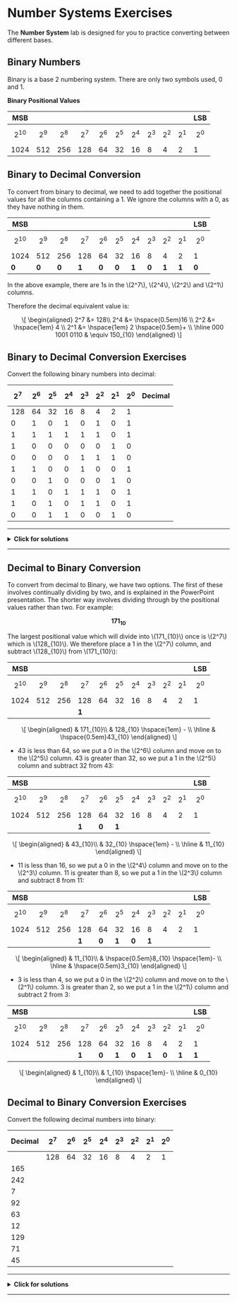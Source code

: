 # Number Systems Exercises

The **Number System** lab is designed for you to practice converting between different bases.

## Binary Numbers

Binary is a base 2 numbering system. There are only two symbols used, 0 and 1.

**Binary Positional Values**

|     MSB |         |         |          |          |         |          |         |         |         |     LSB|
|---------|---------|---------|----------|----------|---------|----------|---------|---------|---------|--------|
|$$2^{10}$$ | $$2^{9}$$ | $$2^{8}$$ |  $$2^{7}$$ |  $$2^{6}$$ | $$2^{5}$$ | $$2^{4}$$  | $$2^{3}$$ | $$2^{2}$$ | $$2^{1}$$ | $$2^{0}$$|
|  1024   |   512   |   256   |    128  |    64   |   32   |   16   |    8    |   4    |   2   |   1  | 

## Binary to Decimal Conversion 

To convert from binary to decimal, we need to add together the positional values for all the columns containing a 1. We ignore the columns with a 0, as they have nothing in them.

|     MSB |         |         |          |          |         |          |         |         |         |     LSB|
|---------|---------|---------|----------|----------|---------|----------|---------|---------|---------|--------|
|$$2^{10}$$ | $$2^{9}$$ | $$2^{8}$$ |  $$2^{7}$$ |  $$2^{6}$$ | $$2^{5}$$ | $$2^{4}$$  | $$2^{3}$$ | $$2^{2}$$ | $$2^{1}$$ | $$2^{0}$$|
|  1024   |   512   |   256   |    128  |    64   |   32   |   16   |    8    |   4    |   2   |   1  | 
| **0**   |  **0**  |  **0**  |  **1**  |  **0**  |  **0** |  **1** |  **0**  |  **1** | **1** | **0**|

In the above example, there are 1s in the \\(2^7\\), \\(2^4\\), \\(2^2\\) and \\(2^1\\) columns.

Therefore the decimal equivalent value is:

<p>
   <span class="math display">
      \[
         \begin{aligned}
            2^7 &amp;= 128\\
            2^4 &amp;=  \hspace{0.5em}16 \\
            2^2 &amp;=  \hspace{1em} 4 \\
            2^1 &amp;=   \hspace{1em} 2 \hspace{0.5em}+ \\
            \hline
            000 1001 0110 &amp; \equiv  150_{10}
         \end{aligned}
      \]
   </span>
</p>

## Binary to Decimal Conversion Exercises 
Convert the following binary numbers into decimal:

|   $$2^7$$ |  $$2^6$$ |  $$2^5$$ |  $$2^4$$ |  $$2^3$$ |  $$2^2$$ |  $$2^1$$ |  $$2^0$$|  Decimal  | 
|---------|--------|--------|--------|--------|--------|--------|-------|----------|
|    128  |   64   |   32   |   16   |    8   |    4   |    2   |    1  |           |
|     0   |    1   |    0   |    1   |    0   |    1   |    0   |    1  |           |
|     1   |    1   |    1   |    1   |    1   |    1   |    0   |    1  |           |
|     1   |    0   |    0   |    0   |    0   |    0   |    1   |    0  |           |
|     0   |    0   |    0   |    0   |    1   |    1   |    1   |    0  |           |
|     1   |    1   |    0   |    0   |    1   |    0   |    0   |    1  |           |
|     0   |    0   |    1   |    0   |    0   |    0   |    1   |    0  |           |
|     1   |    1   |    0   |    1   |    1   |    1   |    0   |    1  |           |
|     1   |    0   |    1   |    0   |    1   |    1   |    0   |    1  |           |
|     0   |    0   |    1   |    1   |    0   |    0   |    1   |    0  |           |

<p></p>

---
<details>
<summary><b>Click for solutions</b></summary>
<p></p>

|   $$2^7$$ |  $$2^6$$ |  $$2^5$$ |  $$2^4$$ |  $$2^3$$ |  $$2^2$$ |  $$2^1$$ |  $$2^0$$|  Decimal  | 
|---------|--------|--------|--------|--------|--------|--------|-------|----------|
|    128  |   64   |   32   |   16   |    8   |    4   |    2   |    1  |           |
|     0   |    1   |    0   |    1   |    0   |    1   |    0   |    1  |   **85** |
|     1   |    1   |    1   |    1   |    1   |    1   |    0   |    1  |   **253**|
|     1   |    0   |    0   |    0   |    0   |    0   |    1   |    0  |   **130** |
|     0   |    0   |    0   |    0   |    1   |    1   |    1   |    0  |   **14** |
|     1   |    1   |    0   |    0   |    1   |    0   |    0   |    1  |   **201** |
|     0   |    0   |    1   |    0   |    0   |    0   |    1   |    0  |   **34** |
|     1   |    1   |    0   |    1   |    1   |    1   |    0   |    1  |   **221** |
|     1   |    0   |    1   |    0   |    1   |    1   |    0   |    1  |   **173** |
|     0   |    0   |    1   |    1   |    0   |    0   |    1   |    0  |    **50**|

</details>

---

## Decimal to Binary Conversion

To convert from decimal to Binary, we have two options. The first of these involves continually dividing by two, and is explained in the PowerPoint presentation. The shorter way involves dividing through by the positional values rather than two. For example:

**$$171_{10}$$**

The largest positional value which will divide into \\(171_{10}\\) once is \\(2^7\\) which is \\(128_{10}\\). We therefore place a 1 in the \\(2^7\\) column, and subtract \\(128_{10}\\) from \\(171_{10}\\):
                                                           
|     MSB |         |         |          |          |         |          |         |         |         |     LSB|
|---------|---------|---------|----------|----------|---------|----------|---------|---------|---------|--------|
|$$2^{10}$$ | $$2^{9}$$ | $$2^{8}$$ |  $$2^{7}$$ |  $$2^{6}$$ | $$2^{5}$$ | $$2^{4}$$  | $$2^{3}$$ | $$2^{2}$$ | $$2^{1}$$ | $$2^{0}$$|
|  1024   |   512   |   256   |    128  |    64   |   32   |   16   |    8    |   4    |   2   |   1  | 
|    |   |   |  **1**  |   |   |   |    |   |  | |
<p>
   <span class="math display">
      \[
         \begin{aligned}
            & 171_{10}\\
            &  128_{10} \hspace{1em} - \\
            \hline
            & \hspace{0.5em}43_{10}
         \end{aligned}
      \]
   </span>
</p>

 - 43 is less than 64, so we put a 0 in the \\(2^6\\) column and move on to the \\(2^5\\) column. 43 is greater than 32, so we put a 1 in the \\(2^5\\) column and subtract 32 from 43:


|     MSB |         |         |          |          |         |          |         |         |         |     LSB|
|---------|---------|---------|----------|----------|---------|----------|---------|---------|---------|--------|
|$$2^{10}$$ | $$2^{9}$$ | $$2^{8}$$ |  $$2^{7}$$ |  $$2^{6}$$ | $$2^{5}$$ | $$2^{4}$$  | $$2^{3}$$ | $$2^{2}$$ | $$2^{1}$$ | $$2^{0}$$|
|  1024   |   512   |   256   |    128  |    64   |   32   |   16   |    8    |   4    |   2   |   1  | 
|    |   |   |  **1**  |  **0** | **1**  |   |    |   |  | |
                                          
<p>
   <span class="math display">
      \[
        \begin{aligned}
             & 43_{10}\\
             &  32_{10} \hspace{1em} - \\
            \hline
             & 11_{10}
        \end{aligned}
      \]
   </span>
</p>

 - 11 is less than 16, so we put a 0 in the \\(2^4\\) column and move on to the \\(2^3\\) column. 11 is greater than 8, so we put a 1 in the \\(2^3\\) column and subtract 8 from 11:



|     MSB |         |         |          |          |         |          |         |         |         |     LSB|
|---------|---------|---------|----------|----------|---------|----------|---------|---------|---------|--------|
|$$2^{10}$$ | $$2^{9}$$ | $$2^{8}$$ |  $$2^{7}$$ |  $$2^{6}$$ | $$2^{5}$$ | $$2^{4}$$  | $$2^{3}$$ | $$2^{2}$$ | $$2^{1}$$ | $$2^{0}$$|
|  1024   |   512   |   256   |    128  |    64   |   32   |   16   |    8    |   4    |   2   |   1  | 
|    |   |   |  **1**  |  **0** | **1**  | **0**  | **1**   |   |  | |

<p>
   <span class="math display">
      \[
         \begin{aligned}
            & 11_{10}\\
            &  \hspace{0.5em}8_{10} \hspace{1em}- \\
            \hline
            & \hspace{0.5em}3_{10}
         \end{aligned}
      \]
   </span>
</p>

- 3 is less than 4, so we put a 0 in the \\(2^2\\) column and move on to the \\(2^1\\) column. 3 is greater than 2, so we put a 1 in the \\(2^1\\) column and subtract 2 from 3:


|     MSB |         |         |          |          |         |          |         |         |         |     LSB|
|---------|---------|---------|----------|----------|---------|----------|---------|---------|---------|--------|
|$$2^{10}$$ | $$2^{9}$$ | $$2^{8}$$ |  $$2^{7}$$ |  $$2^{6}$$ | $$2^{5}$$ | $$2^{4}$$  | $$2^{3}$$ | $$2^{2}$$ | $$2^{1}$$ | $$2^{0}$$|
|  1024   |   512   |   256   |    128  |    64   |   32   |   16   |    8    |   4    |   2   |   1  | 
|    |   |   |  **1**  |  **0** | **1**  | **0**  | **1**   |  **0** | **1** |**1** |

<p>
   <span class="math display">
      \[
         \begin{aligned}
            & 1_{10}\\
            &  1_{10} \hspace{1em}- \\
            \hline
            & 0_{10}
         \end{aligned}
      \]
   </span>
</p>

## Decimal to Binary Conversion Exercises

Convert the following decimal numbers into binary:

| Decimal  | $$2^7$$  | $$2^6$$  | $$2^5$$  | $$2^4$$  | $$2^3$$  | $$2^2$$  | $$2^1$$  | $$2^0$$ |
| ---------| -------| -------| -------| -------| -------| -------| -------| -------|
|          |   128  |   64   |   32   |   16   |    8   |    4   |    2   |    1   |
|    165   |       |       |       |       |     |      |      |    |
|    242   |       |       |       |       |     |      |      |    |
|     7    |       |       |       |       |     |      |      |    |
|    92    |       |       |       |       |     |      |      |    |
|    63    |       |       |       |       |     |      |      |    |
|    12    |       |       |       |       |     |      |      |    |
|    129   |       |       |       |       |     |      |      |    |
|    71    |       |       |       |       |     |      |      |    |
|    45    |       |       |       |       |     |      |      |    |

---
<details>
<summary><b>Click for solutions</b></summary>
<p></p>

| Decimal  | $$2^7$$  | $$2^6$$  | $$2^5$$  | $$2^4$$  | $$2^3$$  | $$2^2$$  | $$2^1$$  | $$2^0$$ |
| ---------| -------| -------| -------| -------| -------| -------| -------| -------|
|          |   128  |   64   |   32   |   16   |    8   |    4   |    2   |    1   |
|    165   |    **1**   |    **0**   |    **1**  |    **0**   |    **0**   |    **1**   |    **0**   |   **1** |
|    242   |    **1**   |    **1**   |    **1**  |    **1**   |    **0**   |    **0**   |    **1**   |   **0** |
|     7    |    **0**   |    **0**   |    **0**  |    **0**   |    **0**   |    **1**   |    **1**   |   **1** |
|    92    |    **0**   |    **1**   |    **0**  |    **1**   |    **1**   |    **1**   |    **0**   |   **0** |
|    63    |    **0**   |    **0**   |    **1**  |    **1**   |    **1**   |    **1**   |    **1**   |   **1** |
|    12    |    **0**   |    **0**   |    **0**  |    **0**   |    **1**   |    **1**   |    **0**   |   **0** |
|    129   |    **1**   |    **0**   |    **0**  |    **0**   |    **0**   |    **0**   |    **0**   |   **1** |
|    71    |    **0**   |    **1**   |    **0**  |    **0**   |    **0**   |    **1**   |    **1**   |   **1** |
|    45    |    **0**   |    **0**   |    **1**  |    **0**   |    **1**   |    **1**   |    **0**   |   **1** |

</details>

---
<!--
## Hexadecimal Numbers

Hexadecimal is a base 16 numbering system. It uses 0 to 9, like decimal, plus A to F:

0 1 2 3 4 5 6 7 8 9 A B C D E F

\\(A_{16}\\) = \\(10_{10}\\)

\\(B_{16}\\) = \\(11_{10}\\)

\\(C_{16}\\) = \\(12_{10}\\)

\\(D_{16}\\) = \\(13_{10}\\)

\\(E_{16}\\) = \\(14_{10}\\)

\\(F_{16}\\) = \\(15_{10}\\)


**Hexadecimal Positional Values**

|MSB       |           |            | LSB |
|----------| ----------| ---------- |----------| 
|$$16^{3}$$| $$16^{2}$$|  $$16^{1}$$|   $$16^{0}$$|
|4096      | 256       | 16         |1|

## Hexadecimal to Decimal Conversion

To convert a number from hexadecimal to decimal, you need to multiply each digit in the hexadecimal number by the positional value of the column it is in, then add these all together. It is usual to work from left to right. 

For example:

|MSB       |           |            | LSB |
|----------| ----------| ---------- |----------| 
|$$16^{3}$$| $$16^{2}$$|  $$16^{1}$$|   $$16^{0}$$|
|4096      | 256       | 16         |1|
|     1    |      3    |      B     |     5|

<p>
   <span class="math display">
      \[
         \begin{aligned}
            1 * 4096   &= 4096\\
            3 * 256    &= \hspace{0.5em} 768 \\
            B(11) * 16 &= \hspace{0.5em}176 \\
            5 * 1      &= \hspace{1.5em}5  \hspace{1em}+\\
            \hline
            & \hspace{0.5em}5045_{10}
         \end{aligned}
      \]
   </span>
</p>

## Hexadecimal to Decimal Conversion Exercises 

Convert the following hexadecimal numbers to decimal:

|   $$16^3$$|   $$16^2$$|   $$16^1$$  | $$16^0$$  |Answer|
|--------|----------|------|------|-------------|
|    4096   |  256      | 16 |      1  |          |
|     0     |   5       | F  |      9  |   |
|     2     |   C       | A  |      D  |   |
|     1     |   9       | 5  |      5  |   |
|     A     |   8       | 6  |      4  |   |
|     7     |   6       | 2  |      B  |   |
|     1     |   4       | B  |      E  |   |
|     0     |   E       | D  |      C  |   |
|     5     |   7       | 0  |      A  |   |
|     1     |   B       | 3  |      2  |   |
|     2     |   D       | C  |      6  |   |

---
<details>
<summary><b>Click for solutions</b></summary>
<p></p>

|   $$16^3$$|   $$16^2$$|   $$16^1$$  | $$16^0$$  |Answer|
|--------|----------|------|------|-------------|
|    4096   |  256      | 16 |      1  |          |
|     0     |   5       | F  |      9  |   **1529**  |
|     2     |   C       | A  |      D  |   **11437**  |
|     1     |   9       | 5  |      5  |   **6485**  |
|     A     |   8       | 6  |      4  |   **43108**  |
|     7     |   6       | 2  |      B  |   **30251**  |
|     1     |   4       | B  |      E  |   **5310**  |
|     0     |   E       | D  |      C  |   **3804**  |
|     5     |   7       | 0  |      A  |   **22282**  |
|     1     |   B       | 3  |      2  |   **6962**  |
|     2     |   D       | C  |      6  |   **11718**  |

</details>

---

## Decimal to Hexadecimal Conversion 

Converting a decimal number to hexadecimal involves repeatedly dividing it by 16, until the dividend equals 0. Each time, the remainder goes in the empty column nearest the right (least significant number). 

An example should hopefully make this clearer:

**$$4591_{10}$$**

|   $$16^{3}$$| $$16^{2}$$| $$16^{1}$$| $$16^{0}$$|
|-------------|-----------|------------|----------|
|     4096    |   256     |  16        |     1    |
                                   

$$286 \hspace{0.5em}r 15= \frac{4591}{16}$$

15 = F, so put an F in the \\(16^0\\) column and divide the dividend (286) by 16

|   $$16^{3}$$ |  $$16^{2}$$  |$$16^{1}$$ |  $$16^{0}$$ |
|------------|------------|----------|-----------|
|     4096   |    256     |    16    |     1     |
|            |            |          |     F     |

$$17 \hspace{0.5em}r 14= \frac{286}{16}$$

14 = E, so put an E in the \\(16^1\\) column and divide the dividend (17) by 16:

|   $$16^{3}$$ |  $$16^{2}$$  |$$16^{1}$$ |  $$16^{0}$$ |
|------------|------------|----------|-----------|
|     4096   |    256     |    16    |     1     |
|            |            |     E    |     F     |

$$1 \hspace{0.5em}r 1= \frac{17}{16}$$

Put the remainder 1 in the \\(16^2\\)column and divide the dividend (1) by 16:

|   $$16^{3}$$ |  $$16^{2}$$  |$$16^{1}$$ |  $$16^{0}$$ |
|------------|------------|----------|-----------|
|     4096   |    256     |    16    |     1     |
|            |     1      |     E    |     F     |

$$0 \hspace{0.5em}r 1= \frac{1}{16}$$

Put the remainder in the \\(16^3\\) column. The dividend is 0, so our conversion is completed:

|   $$16^{3}$$ |  $$16^{2}$$  |$$16^{1}$$ |  $$16^{0}$$ |
|------------|------------|----------|-----------|
|     4096   |    256     |    16    |     1     |
|      1     |      1     |     E    |     F     |

## Decimal to Hexadecimal Conversion Exercises

Convert the following decimal numbers to hexadecimal:

|  Decimal | $$16^3$$ | $$16^2$$ | $$16^1$$ | $$16^0$$ |          
| ---------| --------| --------| --------| --------| 
|          |   4096  |   256   |    16   |    1    |          
|   4015   |    |    |    |    |          
|    231   |    |    |    |    |          
|    590   |    |    |    |    |          
|   20371  |    |    |    |    |          
|    32    |    |    |    |    |          
|    926   |    |    |    |    |          
|   15995  |    |    |    |    |          
|   17612  |    |    |    |    |          
|   8000   |    |    |    |    |          
|    745   |    |    |    |    |          

---
<details>
<summary><b>Click for solutions</b></summary>
<p></p>


|  Decimal | $$16^3$$ | $$16^2$$ | $$16^1$$ | $$16^0$$ |          
| ---------| --------| --------| --------| --------| 
|          |   4096  |   256   |    16   |    1    |          
|   4015   |  **0**  |  **F**  |  **A**  |  **F**  |          
|    231   |  **0**  |  **0**  |  **E**  |  **7**  |          
|    590   |  **0**  |  **2**  |  **4**  |  **E**  |          
|   20371  |  **4**  |  **F**  |  **9**  |  **3**  |          
|    32    |  **0**  |  **0**  |  **2**  |  **0**  |          
|    926   |  **0**  |  **3**  |  **9**  |  **E**  |          
|   15995  |  **3**  |  **E**  |  **7**  |  **B**  |          
|   17612  |  **4**  |  **4**  |  **C**  |  **C**  |          
|   8000   |  **1**  |  **F**  |  **4**  |  **0**  |          
|    745   |  **0**  |  **2**  |  **E**  |  **9**  | 

</details>

---

## Converting From Hexadecimal to Binary

Converting between binary and hexadecimal is very easy, as \\(2^4\\) = \\(16^1\\).

This means that each hexadecimal character can be represented by a block of 4 binary digits.

To convert from Hexadecimal to Binary, you therefore convert each hexadecimal digit into 4 binary digits. 

For example:

**$$A39C_{16}$$**

\\(A_{16}\equiv 10_{10} \equiv1010_{2}\\)

\\(3_{16}\equiv 0011_{2}\\)

\\(9_{16}\equiv 1001_{2}\\)

\\(C_{16}\equiv 12_{10} \equiv1100_{2}\\)

Putting it together we get: 

- **\\(1010 0011 1010 1100_{2}\\)**

## Hexadecimal to Binary Conversion Exercises 

Convert the following hexadecimal numbers to binary:

1.  \\(0395_{16} \equiv\\) ?

2.  \\(BA92_{16} \equiv\\) ?

3.  \\(46C1_{16} \equiv\\) ?

4.  \\(78DF_{16} \equiv\\) ?

5.  \\(E129_{16} \equiv\\) ?

6. \\(C416_{16} \equiv\\) ?

---
<details>
<summary><b>Click for solutions</b></summary>
<p></p>

1.  \\(0395_{16} \equiv\\) **\\(0000 0011 1001 0101_{2}\\)**

2.  \\(BA92_{16} \equiv\\) **\\(1011 1010 1001 0010_{2}\\)**

3.  \\(46C1_{16} \equiv\\) **\\(0100 0110 1100 0001_{2}\\)**

4.  \\(78DF_{16} \equiv\\) **\\(0111 1000 1101 1111_{2}\\)**

5.  \\(E129_{16} \equiv\\) **\\(1110 0001 0010 1001_{2}\\)**

6. \\(C416_{16} \equiv\\) **\\(1100 0100 0001 0110_{2}\\)**


</details>

---

## Binary to Hexadecimal Conversion 

To convert from binary to hexadecimal, start from the right (least significant bit) and break the binary number into blocks of 4 digits. Then convert each block to its hexadecimal equivalent. 

For example:

**\\(1100 0011 0101 1111_{2}\\)**

\\(1100_{2} \equiv12_{10} \equiv C_{16}\\)

\\(0011_{2} \equiv3_{16}\\)

\\(0101_{2} \equiv5_{16}\\)

\\(1111_{2} \equiv15_{10} \equiv F_{16}\\)

Putting that all together we get **\\(C35F_{16}\\)**

## Binary to Hexadecimal Conversion Exercises

Convert the following binary numbers to hexadecimal:

1.  \\(1101 0011 0110 1101_{2}\equiv\\) ?

2.  \\(0010 1010 0101 0000_{2}\equiv\\) ?

3.  \\(1111 0110 1000 0001_{2}\equiv\\) ?

4.  \\(0001 0110 1001 1011_{2}\equiv\\) ?

5.  \\(1010 1011 0011 0101_{2}\equiv\\) ?

6.  \\(0101 0001 0010 0011_{2}\equiv\\) ?

---
<details>
<summary><b>Click for solutions</b></summary>
<p></p>

1.  \\(1101 0011 0110 1101_{2}\equiv\\) **\\(D36D_{16}\\)**

2.  \\(0010 1010 0101 0000_{2}\equiv\\) **\\(2A50_{16}\\)**

3.  \\(1111 0110 1000 0001_{2}\equiv\\) **\\(F681_{16}\\)**

4.  \\(0001 0110 1001 1011_{2}\equiv\\) **\\(169B_{16}\\)**

5.  \\(1010 1011 0011 0101_{2}\equiv\\) **\\(AB35_{16}\\)**

6.  \\(0101 0001 0010 0011_{2}\equiv\\) **\\(5123_{16}\\)**

</details>

---
-->
